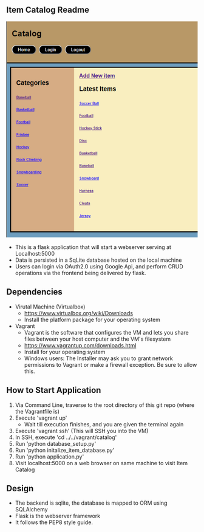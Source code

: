 ## Item Catalog Readme ##

![Front-End Photo](frontend_demo.png)

- This is a flask application that will start a webserver
serving at Localhost:5000
- Data is persisted in a SqLite database hosted on the local machine
- Users can login via OAuth2.0 using Google Api, and perform CRUD operations
via the frontend being delivered by flask. 


## Dependencies ##

- Virutal Machine (Virtualbox)
	- https://www.virtualbox.org/wiki/Downloads
	- Install the platform package for your operating system
- Vagrant
	- Vagrant is the software that configures the VM and lets you share files between your host computer and the VM's filesystem
	- https://www.vagrantup.com/downloads.html
	- Install for your operating system
	- Windows users: The Installer may ask you to grant network permissions to Vagrant or make a firewall exception. Be sure to allow this.


## How to Start Application ##

1. Via Command Line, traverse to the root directory of this git repo (where
the Vagrantfile is)
2. Execute 'vagrant up'
	- Wait till execution finishes, and you are given the terminal again
3. Execute 'vagrant ssh' (This will SSH you into the VM)
4. In SSH, execute 'cd ../../vagrant/catalog'
5. Run 'python database_setup.py'
6. Run 'python initalize_item_database.py'
7. Run 'python application.py'
8. Visit localhost:5000 on a web browser on same machine to visit Item Catalog


## Design ##

- The backend is sqlite, the database is mapped to ORM using SQLAlchemy
- Flask is the webserver framework
- It follows the PEP8 style guide.
